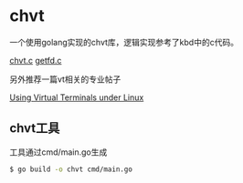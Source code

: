 # chvt
一个使用golang实现的chvt库，逻辑实现参考了kbd中的c代码。

[chvt.c](https://kernel.googlesource.com/pub/scm/linux/kernel/git/legion/kbd/+/1.10/src/chvt.c)
[getfd.c](https://kernel.googlesource.com/pub/scm/linux/kernel/git/legion/kbd/+/1.10/src/getfd.c)

另外推荐一篇vt相关的专业帖子

[Using Virtual Terminals under Linux](http://asm.sourceforge.net/articles/vt.html)

## chvt工具
工具通过cmd/main.go生成
```bash
$ go build -o chvt cmd/main.go
```